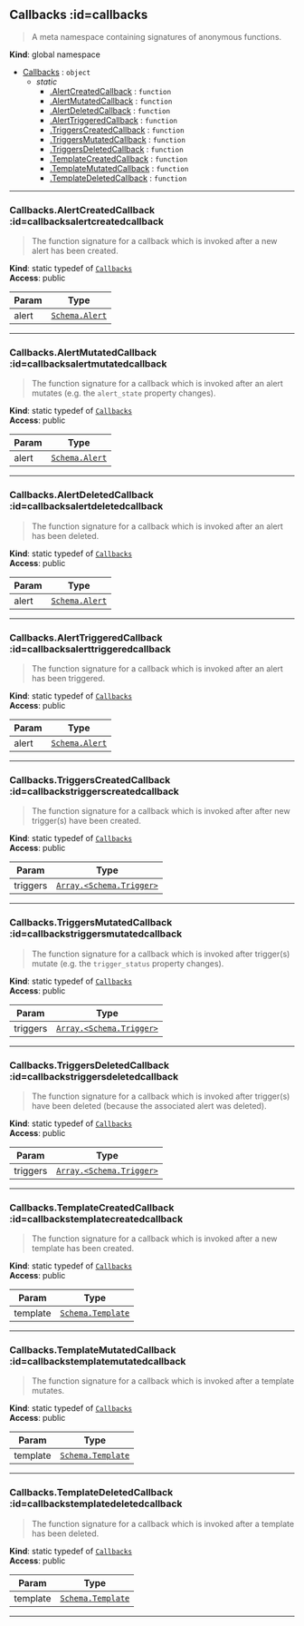 ## Callbacks :id=callbacks
> A meta namespace containing signatures of anonymous functions.

**Kind**: global namespace  

* [Callbacks](#Callbacks) : <code>object</code>
    * _static_
        * [.AlertCreatedCallback](#CallbacksAlertCreatedCallback) : <code>function</code>
        * [.AlertMutatedCallback](#CallbacksAlertMutatedCallback) : <code>function</code>
        * [.AlertDeletedCallback](#CallbacksAlertDeletedCallback) : <code>function</code>
        * [.AlertTriggeredCallback](#CallbacksAlertTriggeredCallback) : <code>function</code>
        * [.TriggersCreatedCallback](#CallbacksTriggersCreatedCallback) : <code>function</code>
        * [.TriggersMutatedCallback](#CallbacksTriggersMutatedCallback) : <code>function</code>
        * [.TriggersDeletedCallback](#CallbacksTriggersDeletedCallback) : <code>function</code>
        * [.TemplateCreatedCallback](#CallbacksTemplateCreatedCallback) : <code>function</code>
        * [.TemplateMutatedCallback](#CallbacksTemplateMutatedCallback) : <code>function</code>
        * [.TemplateDeletedCallback](#CallbacksTemplateDeletedCallback) : <code>function</code>


* * *

### Callbacks.AlertCreatedCallback :id=callbacksalertcreatedcallback
> The function signature for a callback which is invoked after
> a new alert has been created.

**Kind**: static typedef of [<code>Callbacks</code>](#Callbacks)  
**Access**: public  

| Param | Type |
| --- | --- |
| alert | [<code>Schema.Alert</code>](/content/sdk/lib-data?id=schemaalert) | 


* * *

### Callbacks.AlertMutatedCallback :id=callbacksalertmutatedcallback
> The function signature for a callback which is invoked after
> an alert mutates (e.g. the <code>alert_state</code> property changes).

**Kind**: static typedef of [<code>Callbacks</code>](#Callbacks)  
**Access**: public  

| Param | Type |
| --- | --- |
| alert | [<code>Schema.Alert</code>](/content/sdk/lib-data?id=schemaalert) | 


* * *

### Callbacks.AlertDeletedCallback :id=callbacksalertdeletedcallback
> The function signature for a callback which is invoked after
> an alert has been deleted.

**Kind**: static typedef of [<code>Callbacks</code>](#Callbacks)  
**Access**: public  

| Param | Type |
| --- | --- |
| alert | [<code>Schema.Alert</code>](/content/sdk/lib-data?id=schemaalert) | 


* * *

### Callbacks.AlertTriggeredCallback :id=callbacksalerttriggeredcallback
> The function signature for a callback which is invoked after
> an alert has been triggered.

**Kind**: static typedef of [<code>Callbacks</code>](#Callbacks)  
**Access**: public  

| Param | Type |
| --- | --- |
| alert | [<code>Schema.Alert</code>](/content/sdk/lib-data?id=schemaalert) | 


* * *

### Callbacks.TriggersCreatedCallback :id=callbackstriggerscreatedcallback
> The function signature for a callback which is invoked after
> after new trigger(s) have been created.

**Kind**: static typedef of [<code>Callbacks</code>](#Callbacks)  
**Access**: public  

| Param | Type |
| --- | --- |
| triggers | [<code>Array.&lt;Schema.Trigger&gt;</code>](/content/sdk/lib-data?id=schematrigger) | 


* * *

### Callbacks.TriggersMutatedCallback :id=callbackstriggersmutatedcallback
> The function signature for a callback which is invoked after
> trigger(s) mutate (e.g. the <code>trigger_status</code> property changes).

**Kind**: static typedef of [<code>Callbacks</code>](#Callbacks)  
**Access**: public  

| Param | Type |
| --- | --- |
| triggers | [<code>Array.&lt;Schema.Trigger&gt;</code>](/content/sdk/lib-data?id=schematrigger) | 


* * *

### Callbacks.TriggersDeletedCallback :id=callbackstriggersdeletedcallback
> The function signature for a callback which is invoked after
> trigger(s) have been deleted (because the associated alert
> was deleted).

**Kind**: static typedef of [<code>Callbacks</code>](#Callbacks)  
**Access**: public  

| Param | Type |
| --- | --- |
| triggers | [<code>Array.&lt;Schema.Trigger&gt;</code>](/content/sdk/lib-data?id=schematrigger) | 


* * *

### Callbacks.TemplateCreatedCallback :id=callbackstemplatecreatedcallback
> The function signature for a callback which is invoked after
> a new template has been created.

**Kind**: static typedef of [<code>Callbacks</code>](#Callbacks)  
**Access**: public  

| Param | Type |
| --- | --- |
| template | [<code>Schema.Template</code>](/content/sdk/lib-data?id=schematemplate) | 


* * *

### Callbacks.TemplateMutatedCallback :id=callbackstemplatemutatedcallback
> The function signature for a callback which is invoked after
> a template mutates.

**Kind**: static typedef of [<code>Callbacks</code>](#Callbacks)  
**Access**: public  

| Param | Type |
| --- | --- |
| template | [<code>Schema.Template</code>](/content/sdk/lib-data?id=schematemplate) | 


* * *

### Callbacks.TemplateDeletedCallback :id=callbackstemplatedeletedcallback
> The function signature for a callback which is invoked after
> a template has been deleted.

**Kind**: static typedef of [<code>Callbacks</code>](#Callbacks)  
**Access**: public  

| Param | Type |
| --- | --- |
| template | [<code>Schema.Template</code>](/content/sdk/lib-data?id=schematemplate) | 


* * *

